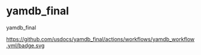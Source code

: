 # yamdb_final
yamdb_final

https://github.com/usdocs/yamdb_final/actions/workflows/yamdb_workflow.yml/badge.svg